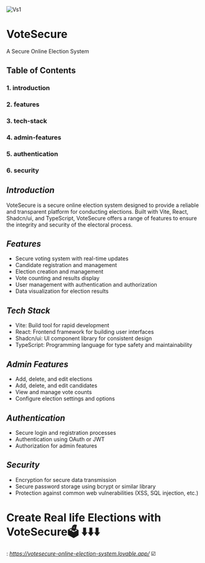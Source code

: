 ![Vs1](https://github.com/user-attachments/assets/bca4bfa3-abda-495c-9b12-3b6c00b33a26)

# VoteSecure

A Secure Online Election System
## Table of Contents
### 1. introduction
### 2. features
### 3. tech-stack
### 4. admin-features
### 5. authentication
### 6. security


*Introduction*
---------------

VoteSecure is a secure online election system designed to provide a reliable and transparent platform for conducting elections. Built with Vite, React, Shadcn/ui, and TypeScript, VoteSecure offers a range of features to ensure the integrity and security of the electoral process.

*Features*
------------
- Secure voting system with real-time updates
- Candidate registration and management
- Election creation and management
- Vote counting and results display
- User management with authentication and authorization
- Data visualization for election results

*Tech Stack*
-------------
- Vite: Build tool for rapid development
- React: Frontend framework for building user interfaces
- Shadcn/ui: UI component library for consistent design
- TypeScript: Programming language for type safety and maintainability
  
*Admin Features*
----------------
- Add, delete, and edit elections
- Add, delete, and edit candidates
- View and manage vote counts
- Configure election settings and options
  
*Authentication*
----------------
- Secure login and registration processes
- Authentication using OAuth or JWT
- Authorization for admin features
  
*Security*
------------
- Encryption for secure data transmission
- Secure password storage using bcrypt or similar library
- Protection against common web vulnerabilities (XSS, SQL injection, etc.)

# Create Real life Elections with VoteSecure🗳️  ⬇️⬇️⬇️
: *https://votesecure-online-election-system.lovable.app/*
☑️
